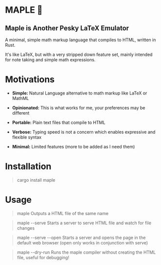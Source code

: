 # MAPLE 🍁
## Maple is Another Pesky LaTeX Emulator

A minimal, simple math markup language that compiles to HTML, written in Rust.  

It's like LaTeX, but with a very stripped down feature set, mainly intended for note taking and simple math expressions.


# Motivations

- **Simple:** Natural Language alternative to math markup like LaTeX or MathML  

- **Opinionated:** This is what works for me, your preferences may be different  

- **Portable:** Plain text files that compile to HTML  

- **Verbose:** Typing speed is not a concern which enables expressive and flexible syntax  
  
- **Minimal:** Limited features (more to be added as I need them)  


# Installation

> cargo install maple


# Usage

> maple <path to file>
Outputs a HTML file of the same name

> maple <path to file> --serve
Starts a server to serve HTML file and watch for file changes
 
> maple <path to file> --serve --open
Starts a server and opens the page in the default web browser (open only works in conjunction with serve)

> maple <path to file> --dry-run
Runs the maple compiler without creating the HTML file, useful for debugging!
